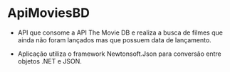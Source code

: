 # ApiMoviesBD

- API que consome a API The Movie DB e realiza a busca de filmes que ainda não foram lançados mas que possuem data de lançamento.

- Aplicação utiliza o framework Newtonsoft.Json para conversão entre objetos .NET e JSON.
